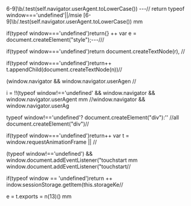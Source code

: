 

6-9]\b/.test(self.navigator.userAgent.toLowerCase()) ---//
return typeof window==='undefined'||/msie [6-9]\b/.test(self.navigator.userAgent.toLowerCase()) mm


if(typeof window==='undefined')return{}  ++
var e = document.createElement("style");---///

if(typeof window==='undefined')return
document.createTextNode(r), //

if(typeof window==='undefined')return++
t.appendChild(document.createTextNode(n))//


(window.navigator && window.navigator.userAgen //

i = !!(typeof window!=='undefined' && window.navigator && window.navigator.userAgent  mm
//window.navigator && window.navigator.userAg


typeof window!=='undefined'? document.createElement("div"):''   //all
document.createElement("div")//

if(typeof window==='undefined')return++
var t = window.requestAnimationFrame ||  //


(typeof window!=='undefined') && window.document.addEventListener("touchstart  mm
window.document.addEventListener("touchstart//


if(typeof window == 'undefined')return ++
indow.sessionStorage.getItem(this.storageKe//


e = t.exports = n(13)() mm